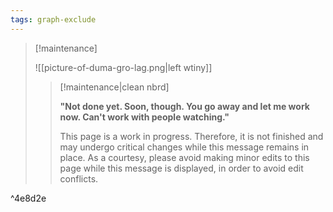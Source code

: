 ```yaml
---
tags: graph-exclude
---
```

> [!maintenance] 
> 
> ![[picture-of-duma-gro-lag.png|left wtiny]]
> 
> > [!maintenance|clean nbrd]
> > 
> > **"Not done yet. Soon, though. You go away and let me work now. Can't work with people watching."**
> > 
> > This page is a work in progress. Therefore, it is not finished and may undergo critical changes while this message remains in place. As a courtesy, please avoid making minor edits to this page while this message is displayed, in order to avoid edit conflicts.

^4e8d2e
